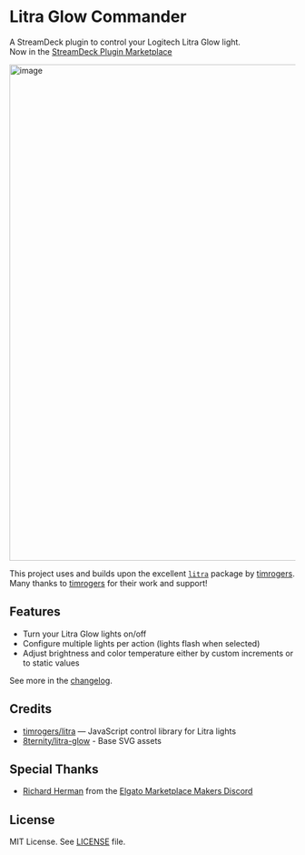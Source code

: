 # Litra Glow Commander

A StreamDeck plugin to control your Logitech Litra Glow light.  
Now in the [StreamDeck Plugin Marketplace](https://marketplace.elgato.com/product/litra-glow-commander-f74ed15b-fe0e-494b-b9c8-01e21bdff6ad)

<img width="740" height="872" alt="image" src="https://github.com/user-attachments/assets/42da4afe-e7ce-4dc9-9ea7-42c6c26c9e5f" />


This project uses and builds upon the excellent [`litra`](https://github.com/timrogers/litra) package by [timrogers](https://github.com/timrogers).  
Many thanks to [timrogers](https://github.com/timrogers) for their work and support!

## Features
 - Turn your Litra Glow lights on/off
 - Configure multiple lights per action (lights flash when selected)
 - Adjust brightness and color temperature either by custom increments or to static values

See more in the [changelog](CHANGELOG.md).

## Credits

- [timrogers/litra](https://github.com/timrogers/litra) — JavaScript control library for Litra lights
- [8ternity/litra-glow](https://github.com/8ternity/litra-glow/) - Base SVG assets

## Special Thanks
- [Richard Herman](https://github.com/GeekyEggo) from the [Elgato Marketplace Makers Discord](https://discord.gg/GehBUcu627)

## License
MIT License. See [LICENSE](LICENSE) file.




